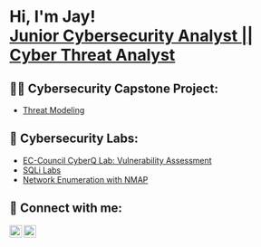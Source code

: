 <h1>Hi, I'm Jay! <br/><a href="https://www.linkedin.com/in/jayshrestha55/">Junior Cybersecurity Analyst || Cyber Threat Analyst</a></h1>

<h2>👨‍💻 Cybersecurity Capstone Project:</h2>

- [Threat Modeling](https://github.com/vipercipher/ThreatModelingProject)

<h2>🧪 Cybersecurity Labs:</h2>

- [EC-Council CyberQ Lab: Vulnerability Assessment](https://github.com/Joatjay)
- [SQLi Labs](https://github.com/vipercipher)
- [Network Enumeration with NMAP](https://github.com/vipercipher)

<h2> 🤳 Connect with me:</h2>

[<img align="left" alt="JayShrestha | Twitter" width="22px" src="https://cdn.jsdelivr.net/npm/simple-icons@v3/icons/twitter.svg" />][twitter]
[<img align="left" alt="JayShrestha | LinkedIn" width="22px" src="https://cdn.jsdelivr.net/npm/simple-icons@v3/icons/linkedin.svg" />][linkedin]


[twitter]: https://twitter.com/jayson081
[linkedin]: https://linkedin.com/in/jayshrestha55

<!--
**Joatjay/Joatjay** is a ✨ _special_ ✨ repository because its `README.md` (this file) appears on your GitHub profile.

Here are some ideas to get you started:

- 🔭 I’m currently working on ...
- 🌱 I’m currently learning ...
- 👯 I’m looking to collaborate on ...
- 🤔 I’m looking for help with ...
- 💬 Ask me about ...
- 📫 How to reach me: ...
- 😄 Pronouns: ...
- ⚡ Fun fact: ...
-->
